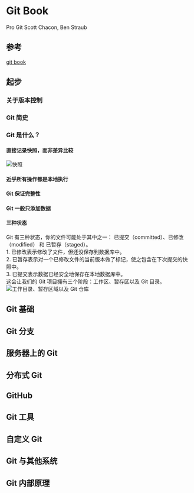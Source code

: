 # Git Book
Pro Git     Scott Chacon, Ben Straub

## 参考

[git book](https://git-scm.com/book/zh/v2)


## 起步

### 关于版本控制

### Git 简史

### Git 是什么？
#### 直接记录快照，而非差异比较    
![快照](/images/snapshots.png "快照")


#### 近乎所有操作都是本地执行  
#### Git 保证完整性
#### Git 一般只添加数据
#### 三种状态
Git 有三种状态，你的文件可能处于其中之一： 已提交（committed）、已修改（modified） 和 已暂存（staged）。  
    1. 已修改表示修改了文件，但还没保存到数据库中。  
    2. 已暂存表示对一个已修改文件的当前版本做了标记，使之包含在下次提交的快照中。  
    3. 已提交表示数据已经安全地保存在本地数据库中。  
 这会让我们的 Git 项目拥有三个阶段：工作区、暂存区以及 Git 目录。  
 ![工作目录、暂存区域以及 Git 仓库](/images/areas.png "工作目录、暂存区域以及 Git 仓库")   
 
    


## Git 基础


## Git 分支


## 服务器上的 Git


## 分布式 Git


## GitHub


## Git 工具



## 自定义 Git


## Git 与其他系统

## Git 内部原理








